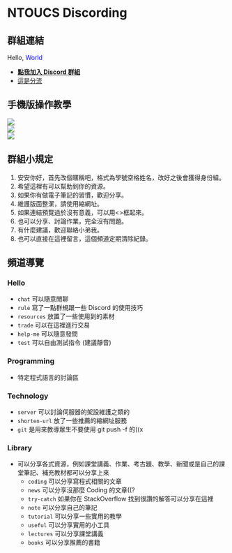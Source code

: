 # NTOUCS Discording

## 群組連結
<style>
.blue {
  color: blue;
}
</style>

Hello, <span class="blue">World</span>

+ [**點我加入 Discord 群組**](https://discord.gg/VQ5Nty8)
+ [這是分流](https://discord.gg/zdnrrug)

## 手機版操作教學

![](https://tinyurl.com/yap5vpp7)  
![](https://tinyurl.com/ya5yyq7e)  
![](https://tinyurl.com/yb5kr7ce)  

## 群組小規定
1. 安安你好，首先改個暱稱吧，格式為學號空格姓名，改好之後會獲得身份組。
2. 希望這裡有可以幫助到你的資源。
3. 如果你有做電子筆記的習慣，歡迎分享。
4. 維護版面整潔，請使用縮網址。
5. 如果連結預覽過於沒有意義，可以用<>框起來。
6. 也可以分享、討論作業，完全沒有問題。
7. 有什麼建議，歡迎聯絡小弟我。
8. 也可以直接在這裡留言，這個頻道定期清除紀錄。

## 頻道導覽
### Hello
+ `chat` 可以隨意閒聊
+ `rule` 寫了一點群規跟一些 Discord 的使用技巧
+ `resources` 放置了一些使用到的素材
+ `trade` 可以在這裡進行交易
+ `help-me` 可以隨意發問
+ `test` 可以自由測試指令 (建議靜音)

### Programming
+ 特定程式語言的討論區

### Technology
+ `server` 可以討論伺服器的架設維護之類的
+ `shorten-url` 放了一些推薦的縮網址服務
+ `git` 是用來教導眾生不要使用 git push -f 的((x

### Library 
+ 可以分享各式資源，例如課堂講義、作業、考古題、教學、新聞或是自己的課堂筆記、補充教材都可以分享上來
    + `coding` 可以分享寫程式相關的文章
    + `news` 可以分享沒那麼 Coding 的文章((?
    + `try-catch` 如果你在 StackOverflow 找到很讚的解答可以分享在這裡
    + `note` 可以分享自己的筆記
    + `tutorial` 可以分享一些實用的教學
    + `useful` 可以分享實用的小工具
    + `lectures` 可以分享課堂講義
    + `books` 可以分享推薦的書籍
